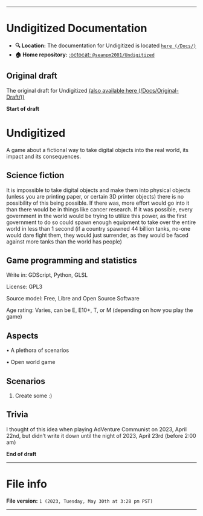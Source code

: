 
***

# Undigitized Documentation

- **🔍️ Location:** The documentation for Undigitized is located [`here (/Docs/)`](/Docs/)
- **🏠️ Home repository:** [:octocat: `@seanpm2001/Undigitized`](https://github.com/seanpm2001/Undigitized/)

## Original draft

The original draft for Undigitized [(also available here (/Docs/Original-Draft/))](/Docs/Original-Draft/)

**Start of draft**

# Undigitized

A game about a fictional way to take digital objects into the real world, its impact and its consequences.

## Science fiction

It is impossible to take digital objects and make them into physical objects (unless you are printing paper, or certain 3D printer objects) there is no possibility of this being possible. If there was, more effort would go into it than there would be in things like cancer research. If it was possible, every government in the world would be trying to utilize this power, as the first government to do so could spawn enough equipment to take over the entire world in less than 1 second (if a country spawned 44 billion tanks, no-one would dare fight them, they would just surrender, as they would be faced against more tanks than the world has people)

## Game programming and statistics

Write in: GDScript, Python, GLSL

License: GPL3

Source model: Free, Libre and Open Source Software

Age rating: Varies, can be E, E10+, T, or M (depending on how you play the game)

## Aspects

• A plethora of scenarios

• Open world game

## Scenarios

1. Create some :)

## Trivia

I thought of this idea when playing AdVenture Communist on 2023, April 22nd, but didn’t write it down until the night of 2023, April 23rd (before 2:00 am)

**End of draft**

***

# File info

**File version:** `1 (2023, Tuesday, May 30th at 3:28 pm PST)`

***
